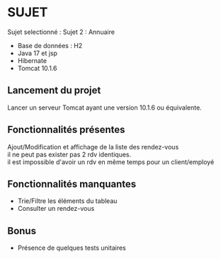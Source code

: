 # SUJET 
Sujet selectionné : Sujet 2 : Annuaire
- Base de données : H2
- Java 17  et jsp
- Hibernate
- Tomcat 10.1.6


## Lancement du projet

Lancer un serveur Tomcat ayant une version 10.1.6 ou équivalente.

## Fonctionnalités présentes

Ajout/Modification et affichage de la liste des rendez-vous<br>
il ne peut pas exister pas 2 rdv identiques.<br>
il est impossible d'avoir un rdv en même temps pour un client/employé

## Fonctionnalités manquantes

- Trie/Filtre les éléments du tableau
- Consulter un rendez-vous

## Bonus

- Présence de quelques tests unitaires